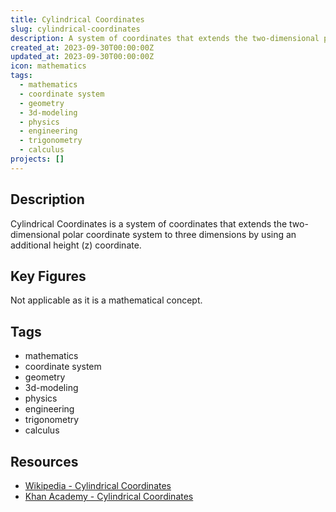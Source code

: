 ```yaml
---
title: Cylindrical Coordinates
slug: cylindrical-coordinates
description: A system of coordinates that extends the two-dimensional polar coordinate system to three dimensions by using an additional height (z) coordinate.
created_at: 2023-09-30T00:00:00Z
updated_at: 2023-09-30T00:00:00Z
icon: mathematics
tags:
  - mathematics
  - coordinate system
  - geometry
  - 3d-modeling
  - physics
  - engineering
  - trigonometry
  - calculus
projects: []
---
```


## Description

Cylindrical Coordinates is a system of coordinates that extends the two-dimensional polar coordinate system to three dimensions by using an additional height (z) coordinate.

## Key Figures

Not applicable as it is a mathematical concept.

## Tags

- mathematics
- coordinate system
- geometry
- 3d-modeling
- physics
- engineering
- trigonometry
- calculus

## Resources

- [Wikipedia - Cylindrical Coordinates](https://en.wikipedia.org/wiki/Cylindrical_coordinate_system)
- [Khan Academy - Cylindrical Coordinates](https://www.khanacademy.org/math/multivariable-calculus/integrating-multivariable-functions/cylindrical-spherical-coordinates/v/cylindrical-coordinates)
